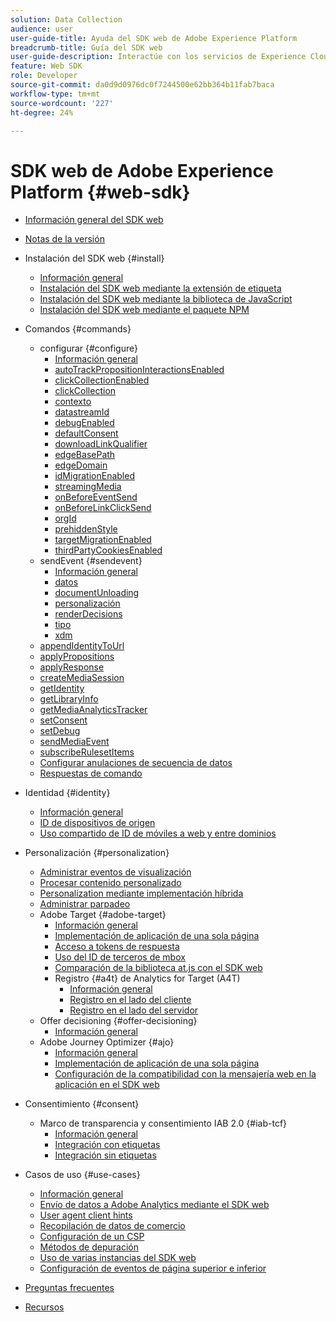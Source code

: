 ```yaml
---
solution: Data Collection
audience: user
user-guide-title: Ayuda del SDK web de Adobe Experience Platform
breadcrumb-title: Guía del SDK web
user-guide-description: Interactúe con los servicios de Experience Cloud a través de la red perimetral.
feature: Web SDK
role: Developer
source-git-commit: da0d9d0976dc0f7244500e62bb364b11fab7baca
workflow-type: tm+mt
source-wordcount: '227'
ht-degree: 24%

---
```



# SDK web de Adobe Experience Platform {#web-sdk}

* [Información general del SDK web](home.md)
* [Notas de la versión](release-notes.md)
* Instalación del SDK web {#install}
   * [Información general](install/overview.md)
   * [Instalación del SDK web mediante la extensión de etiqueta](install/extension.md)
   * [Instalación del SDK web mediante la biblioteca de JavaScript](install/library.md)
   * [Instalación del SDK web mediante el paquete NPM](install/npm.md)
* Comandos {#commands}
   * configurar {#configure}
      * [Información general](commands/configure/overview.md)
      * [autoTrackPropositionInteractionsEnabled](commands/configure/autotrackpropositioninteractionsenabled.md)
      * [clickCollectionEnabled](commands/configure/clickcollectionenabled.md)
      * [clickCollection](commands/configure/clickcollection.md)
      * [contexto](commands/configure/context.md)
      * [datastreamId](commands/configure/datastreamid.md)
      * [debugEnabled](commands/configure/debugenabled.md)
      * [defaultConsent](commands/configure/defaultconsent.md)
      * [downloadLinkQualifier](commands/configure/downloadlinkqualifier.md)
      * [edgeBasePath](commands/configure/edgebasepath.md)
      * [edgeDomain](commands/configure/edgedomain.md)
      * [idMigrationEnabled](commands/configure/idmigrationenabled.md)
      * [streamingMedia](commands/configure/streamingmedia.md)
      * [onBeforeEventSend](commands/configure/onbeforeeventsend.md)
      * [onBeforeLinkClickSend](commands/configure/onbeforelinkclicksend.md)
      * [orgId](commands/configure/orgid.md)
      * [prehiddenStyle](commands/configure/prehidingstyle.md)
      * [targetMigrationEnabled](commands/configure/targetmigrationenabled.md)
      * [thirdPartyCookiesEnabled](commands/configure/thirdpartycookiesenabled.md)
   * sendEvent {#sendevent}
      * [Información general](commands/sendevent/overview.md)
      * [datos](commands/sendevent/data.md)
      * [documentUnloading](commands/sendevent/documentunloading.md)
      * [personalización](commands/sendevent/personalization.md)
      * [renderDecisions](commands/sendevent/renderdecisions.md)
      * [tipo](commands/sendevent/type.md)
      * [xdm](commands/sendevent/xdm.md)
   * [appendIdentityToUrl](commands/appendidentitytourl.md)
   * [applyPropositions](commands/applypropositions.md)
   * [applyResponse](commands/applyresponse.md)
   * [createMediaSession](commands/createmediasession.md)
   * [getIdentity](commands/getidentity.md)
   * [getLibraryInfo](commands/getlibraryinfo.md)
   * [getMediaAnalyticsTracker](commands/getmediaanalyticstracker.md)
   * [setConsent](commands/setconsent.md)
   * [setDebug](commands/setdebug.md)
   * [sendMediaEvent](commands/sendmediaevent.md)
   * [subscribeRulesetItems](commands/subscriberulesetitems.md)
   * [Configurar anulaciones de secuencia de datos](commands/datastream-overrides.md)
   * [Respuestas de comando](commands/command-responses.md)

* Identidad {#identity}
   * [Información general](identity/overview.md)
   * [ID de dispositivos de origen](identity/first-party-device-ids.md)
   * [Uso compartido de ID de móviles a web y entre dominios](identity/id-sharing.md)

* Personalización {#personalization}
   * [Administrar eventos de visualización](personalization/display-events.md)
   * [Procesar contenido personalizado](personalization/rendering-personalization-content.md)
   * [Personalization mediante implementación híbrida](personalization/hybrid-personalization.md)
   * [Administrar parpadeo](personalization/manage-flicker.md)
   * Adobe Target {#adobe-target}
      * [Información general](personalization/adobe-target/target-overview.md)
      * [Implementación de aplicación de una sola página](personalization/adobe-target/spa-implementation.md)
      * [Acceso a tokens de respuesta](personalization/adobe-target/accessing-response-tokens.md)
      * [Uso del ID de terceros de mbox](personalization/adobe-target/using-mbox-3rdpartyid.md)
      * [Comparación de la biblioteca at.js con el SDK web](personalization/adobe-target/web-sdk-atjs-comparison.md)
      * Registro {#a4t} de Analytics for Target (A4T)
         * [Información general](personalization/adobe-target/analytics-logging/overview.md)
         * [Registro en el lado del cliente](personalization/adobe-target/analytics-logging/client-side.md)
         * [Registro en el lado del servidor](personalization/adobe-target/analytics-logging/server-side.md)
   * Offer decisioning {#offer-decisioning}
      * [Información general](personalization/offer-decisioning/offer-decisioning-overview.md)
   * Adobe Journey Optimizer {#ajo}
      * [Información general](personalization/ajo/overview.md)
      * [Implementación de aplicación de una sola página](personalization/ajo/web-spa-implementation.md)
      * [Configuración de la compatibilidad con la mensajería web en la aplicación en el SDK web](personalization/web-in-app-messaging.md)

* Consentimiento {#consent}
   * Marco de transparencia y consentimiento IAB 2.0 {#iab-tcf}
      * [Información general](consent/iab-tcf/overview.md)
      * [Integración con etiquetas](consent/iab-tcf/with-tags.md)
      * [Integración sin etiquetas](consent/iab-tcf/without-tags.md)

* Casos de uso {#use-cases}
   * [Información general](use-cases/overview.md)
   * [Envío de datos a Adobe Analytics mediante el SDK web](use-cases/adobe-analytics.md)
   * [User agent client hints](use-cases/client-hints.md)
   * [Recopilación de datos de comercio](use-cases/collect-commerce-data.md)
   * [Configuración de un CSP](use-cases/configuring-a-csp.md)
   * [Métodos de depuración](use-cases/debugging.md)
   * [Uso de varias instancias del SDK web](use-cases/multiple-instances.md)
   * [Configuración de eventos de página superior e inferior](use-cases/top-bottom-page-events.md)

* [Preguntas frecuentes](faq.md)
* [Recursos](resources.md)

